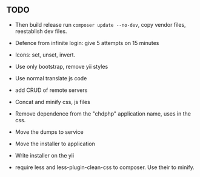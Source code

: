 ## TODO ##

- Then build release run `composer update --no-dev`, copy vendor files, reestablish dev files.
- Defence from infinite login: give 5 attempts on 15 minutes
- Icons: set, unset, invert.
- Use only bootstrap, remove yii styles
- Use normal translate js code
- add CRUD of remote servers
- Concat and minify css, js files
- Remove dependence from the "chdphp" application name, uses in the css.
- Move the dumps to service
- Move the installer to application
- Write installer on the yii

- require less and less-plugin-clean-css to composer. Use their to minify.
